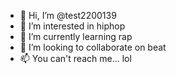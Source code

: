 - 👋 Hi, I’m @test2200139
- 👀 I’m interested in hiphop
- 🌱 I’m currently learning rap
- 💞️ I’m looking to collaborate on beat
- 📫 You can't reach me... lol

<!---
test2200139/test2200139 is a ✨ special ✨ repository because its `README.md` (this file) appears on your GitHub profile.
You can click the Preview link to take a look at your changes.
--->

